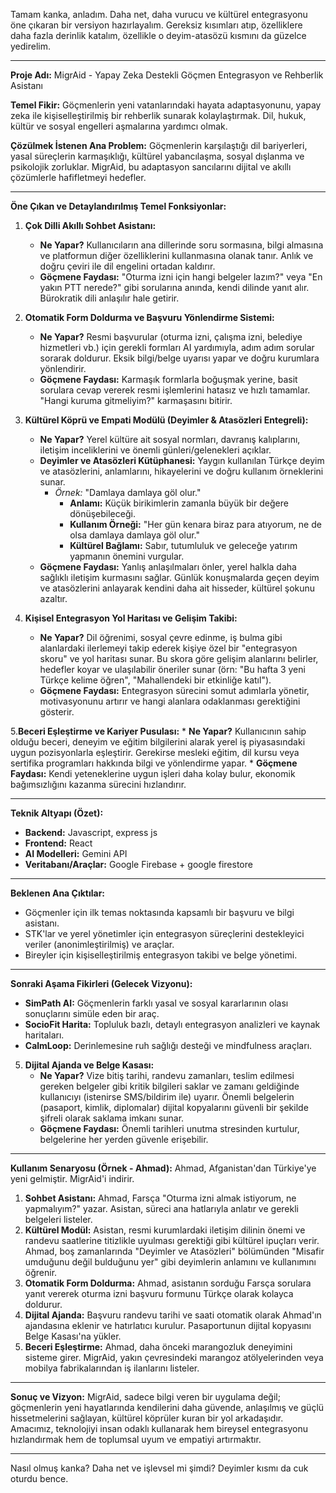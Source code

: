 Tamam kanka, anladım. Daha net, daha vurucu ve kültürel entegrasyonu öne çıkaran bir versiyon hazırlayalım. Gereksiz kısımları atıp, özelliklere daha fazla derinlik katalım, özellikle o deyim-atasözü kısmını da güzelce yedirelim.

---

**Proje Adı:** MigrAid - Yapay Zeka Destekli Göçmen Entegrasyon ve Rehberlik Asistanı

**Temel Fikir:** Göçmenlerin yeni vatanlarındaki hayata adaptasyonunu, yapay zeka ile kişiselleştirilmiş bir rehberlik sunarak kolaylaştırmak. Dil, hukuk, kültür ve sosyal engelleri aşmalarına yardımcı olmak.

**Çözülmek İstenen Ana Problem:** Göçmenlerin karşılaştığı dil bariyerleri, yasal süreçlerin karmaşıklığı, kültürel yabancılaşma, sosyal dışlanma ve psikolojik zorluklar. MigrAid, bu adaptasyon sancılarını dijital ve akıllı çözümlerle hafifletmeyi hedefler.

---

**Öne Çıkan ve Detaylandırılmış Temel Fonksiyonlar:**

1.  **Çok Dilli Akıllı Sohbet Asistanı:**
    *   **Ne Yapar?** Kullanıcıların ana dillerinde soru sormasına, bilgi almasına ve platformun diğer özelliklerini kullanmasına olanak tanır. Anlık ve doğru çeviri ile dil engelini ortadan kaldırır.
    *   **Göçmene Faydası:** "Oturma izni için hangi belgeler lazım?" veya "En yakın PTT nerede?" gibi sorularına anında, kendi dilinde yanıt alır. Bürokratik dili anlaşılır hale getirir.

2.  **Otomatik Form Doldurma ve Başvuru Yönlendirme Sistemi:**
    *   **Ne Yapar?** Resmi başvurular (oturma izni, çalışma izni, belediye hizmetleri vb.) için gerekli formları AI yardımıyla, adım adım sorular sorarak doldurur. Eksik bilgi/belge uyarısı yapar ve doğru kurumlara yönlendirir.
    *   **Göçmene Faydası:** Karmaşık formlarla boğuşmak yerine, basit sorulara cevap vererek resmi işlemlerini hatasız ve hızlı tamamlar. "Hangi kuruma gitmeliyim?" karmaşasını bitirir.

3.  **Kültürel Köprü ve Empati Modülü (Deyimler & Atasözleri Entegreli):**
    *   **Ne Yapar?** Yerel kültüre ait sosyal normları, davranış kalıplarını, iletişim inceliklerini ve önemli günleri/gelenekleri açıklar.
    *   **Deyimler ve Atasözleri Kütüphanesi:** Yaygın kullanılan Türkçe deyim ve atasözlerini, anlamlarını, hikayelerini ve doğru kullanım örneklerini sunar.
        *   *Örnek:* "Damlaya damlaya göl olur."
            *   **Anlamı:** Küçük birikimlerin zamanla büyük bir değere dönüşebileceği.
            *   **Kullanım Örneği:** "Her gün kenara biraz para atıyorum, ne de olsa damlaya damlaya göl olur."
            *   **Kültürel Bağlamı:** Sabır, tutumluluk ve geleceğe yatırım yapmanın önemini vurgular.
    *   **Göçmene Faydası:** Yanlış anlaşılmaları önler, yerel halkla daha sağlıklı iletişim kurmasını sağlar. Günlük konuşmalarda geçen deyim ve atasözlerini anlayarak kendini daha ait hisseder, kültürel şokunu azaltır.

4.  **Kişisel Entegrasyon Yol Haritası ve Gelişim Takibi:**
    *   **Ne Yapar?** Dil öğrenimi, sosyal çevre edinme, iş bulma gibi alanlardaki ilerlemeyi takip ederek kişiye özel bir "entegrasyon skoru" ve yol haritası sunar. Bu skora göre gelişim alanlarını belirler, hedefler koyar ve ulaşılabilir öneriler sunar (örn: "Bu hafta 3 yeni Türkçe kelime öğren", "Mahallendeki bir etkinliğe katıl").
    *   **Göçmene Faydası:** Entegrasyon sürecini somut adımlarla yönetir, motivasyonunu artırır ve hangi alanlara odaklanması gerektiğini gösterir.

5.**Beceri Eşleştirme ve Kariyer Pusulası:**
    *   **Ne Yapar?** Kullanıcının sahip olduğu beceri, deneyim ve eğitim bilgilerini alarak yerel iş piyasasındaki uygun pozisyonlarla eşleştirir. Gerekirse mesleki eğitim, dil kursu veya sertifika programları hakkında bilgi ve yönlendirme yapar.
    *   **Göçmene Faydası:** Kendi yeteneklerine uygun işleri daha kolay bulur, ekonomik bağımsızlığını kazanma sürecini hızlandırır.



---

**Teknik Altyapı (Özet):**
*   **Backend:** Javascript, express js
*   **Frontend:** React
*   **AI Modelleri:** Gemini API
*   **Veritabanı/Araçlar:** Google Firebase + google firestore 

---

**Beklenen Ana Çıktılar:**
*   Göçmenler için ilk temas noktasında kapsamlı bir başvuru ve bilgi asistanı.
*   STK'lar ve yerel yönetimler için entegrasyon süreçlerini destekleyici veriler (anonimleştirilmiş) ve araçlar.
*   Bireyler için kişiselleştirilmiş entegrasyon takibi ve belge yönetimi.

---

**Sonraki Aşama Fikirleri (Gelecek Vizyonu):**
*   **SimPath AI:** Göçmenlerin farklı yasal ve sosyal kararlarının olası sonuçlarını simüle eden bir araç.
*   **SocioFit Harita:** Topluluk bazlı, detaylı entegrasyon analizleri ve kaynak haritaları.
*   **CalmLoop:** Derinlemesine ruh sağlığı desteği ve mindfulness araçları.
5.  **Dijital Ajanda ve Belge Kasası:**
    *   **Ne Yapar?** Vize bitiş tarihi, randevu zamanları, teslim edilmesi gereken belgeler gibi kritik bilgileri saklar ve zamanı geldiğinde kullanıcıyı (istenirse SMS/bildirim ile) uyarır. Önemli belgelerin (pasaport, kimlik, diplomalar) dijital kopyalarını güvenli bir şekilde şifreli olarak saklama imkanı sunar.
    *   **Göçmene Faydası:** Önemli tarihleri unutma stresinden kurtulur, belgelerine her yerden güvenle erişebilir.


---

**Kullanım Senaryosu (Örnek - Ahmad):**
Ahmad, Afganistan'dan Türkiye'ye yeni gelmiştir. MigrAid'i indirir.

1.  **Sohbet Asistanı:** Ahmad, Farsça "Oturma izni almak istiyorum, ne yapmalıyım?" yazar. Asistan, süreci ana hatlarıyla anlatır ve gerekli belgeleri listeler.
2.  **Kültürel Modül:** Asistan, resmi kurumlardaki iletişim dilinin önemi ve randevu saatlerine titizlikle uyulması gerektiği gibi kültürel ipuçları verir. Ahmad, boş zamanlarında "Deyimler ve Atasözleri" bölümünden "Misafir umduğunu değil bulduğunu yer" gibi deyimlerin anlamını ve kullanımını öğrenir.
3.  **Otomatik Form Doldurma:** Ahmad, asistanın sorduğu Farsça sorulara yanıt vererek oturma izni başvuru formunu Türkçe olarak kolayca doldurur.
4.  **Dijital Ajanda:** Başvuru randevu tarihi ve saati otomatik olarak Ahmad'ın ajandasına eklenir ve hatırlatıcı kurulur. Pasaportunun dijital kopyasını Belge Kasası'na yükler.
5.  **Beceri Eşleştirme:** Ahmad, daha önceki marangozluk deneyimini sisteme girer. MigrAid, yakın çevresindeki marangoz atölyelerinden veya mobilya fabrikalarından iş ilanlarını listeler.

---

**Sonuç ve Vizyon:**
MigrAid, sadece bilgi veren bir uygulama değil; göçmenlerin yeni hayatlarında kendilerini daha güvende, anlaşılmış ve güçlü hissetmelerini sağlayan, kültürel köprüler kuran bir yol arkadaşıdır. Amacımız, teknolojiyi insan odaklı kullanarak hem bireysel entegrasyonu hızlandırmak hem de toplumsal uyum ve empatiyi artırmaktır.

---

Nasıl olmuş kanka? Daha net ve işlevsel mi şimdi? Deyimler kısmı da cuk oturdu bence.
